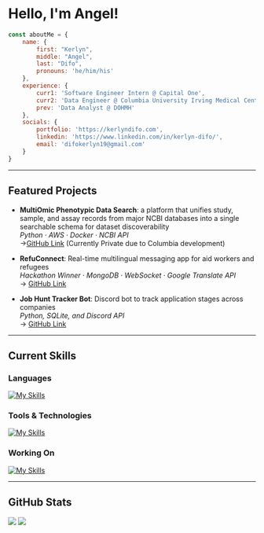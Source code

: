 # Hello, I'm Angel! 

```javascript
const aboutMe = {
    name: {
        first: "Kerlyn",
        middle: "Angel",
        last: "Difo",
        pronouns: 'he/him/his'
    },
    experience: {
        curr1: 'Software Engineer Intern @ Capital One',
        curr2: 'Data Engineer @ Columbia University Irving Medical Center',
        prev: 'Data Analyst @ DOHMH'
    },
    socials: {
        portfolio: 'https://kerlyndifo.com',
        linkedin: 'https://www.linkedin.com/in/kerlyn-difo/',
        email: 'difokerlyn19@gmail.com'
    }
}
```

---

## Featured Projects

- **MultiOmic Phenotypic Data Search**: a platform that unifies study, sample, and assay records from major NCBI databases into a single searchable schema for dataset discoverability  
*Python · AWS · Docker · NCBI API*  
 →[GitHub Link](https://github.com/KerlynD/MultiOmic_Phenotypic_Data_Search) (Currently Private due to Columbia development)

- **RefuConnect**: Real-time multilingual messaging app for aid workers and refugees  
  *Hackathon Winner · MongoDB · WebSocket · Google Translate API*  
  → [GitHub Link](https://github.com/ehab20011/p-hacks)

- **Job Hunt Tracker Bot**: Discord bot to track application stages across companies  
  *Python, SQLite, and Discord API*  
  → [GitHub Link](https://github.com/KerlynD/discord-job-tracker-bot)

---

## Current Skills

### Languages
[![My Skills](https://skillicons.dev/icons?i=py,ts,js,java,cpp,r)](https://skillicons.dev)

### Tools & Technologies
[![My Skills](https://skillicons.dev/icons?i=aws,mongodb,postgres,sqlite,docker,react,nextjs,vercel)](https://skillicons.dev)

### Working On
[![My Skills](https://skillicons.dev/icons?i=go,spring,rust)](https://skillicons.dev)

---

## GitHub Stats

<p align="left">
  <img src="https://github-readme-stats.vercel.app/api?username=KerlynD&show_icons=true&theme=gruvbox&hide=prs" />
  <img src="https://github-readme-stats.vercel.app/api/top-langs/?username=KerlynD&layout=compact&theme=gruvbox" />
</p>

